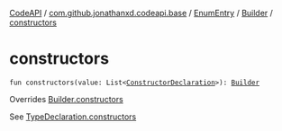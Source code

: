 [CodeAPI](../../../index.md) / [com.github.jonathanxd.codeapi.base](../../index.md) / [EnumEntry](../index.md) / [Builder](index.md) / [constructors](.)

# constructors

`fun constructors(value: List<`[`ConstructorDeclaration`](../../-constructor-declaration/index.md)`>): `[`Builder`](index.md)

Overrides [Builder.constructors](../../-elements-holder/-builder/constructors.md)

See [TypeDeclaration.constructors](../../-elements-holder/constructors.md)

